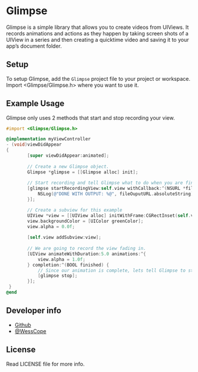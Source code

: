 # Glimpse
Glimpse is a simple library that allows you to create videos from UIViews.  It records animations and actions as they happen by taking screen shots of a UIView in a series and then creating a quicktime video and saving it to your app’s document folder.

## Setup
To setup Glimpse, add the `Glimpse` project file to your project or workspace. Import <Glimpse/Glimpse.h> where you want to use it.

## Example Usage
Glimpse only uses 2 methods that start and stop recording your view.

```objectivec
#import <Glimpse/Glimpse.h>

@implementation myViewController
- (void)viewDidAppear
{
	    [super viewDidAppear:animated];
    
    	// Create a new Glimpse object.
	    Glimpse *glimpse = [[Glimpse alloc] init];
	    
	    // Start recording and tell Glimpse what to do when you are finished
    	[glimpse startRecordingView:self.view withCallback:^(NSURL *fileOuputURL) {
        	NSLog(@"DONE WITH OUTPUT: %@", fileOuputURL.absoluteString);
	    }];

		// Create a subview for this example
    	UIView *view = [[UIView alloc] initWithFrame:CGRectInset(self.view.bounds, 40.0f 40.0f)];
	    view.backgroundColor = [UIColor greenColor];
	    view.alpha = 0.0f;
    	
    	[self.view addSubview:view];
    
    	// We are going to record the view fading in.
	    [UIView animateWithDuration:5.0 animations:^{
    	    view.alpha = 1.0f;
	    } completion:^(BOOL finished) {
	    	// Since our animation is complete, lets tell Glimpse to stop recording.
    	    [glimpse stop];
	    }];
 }
@end
```
## Developer info
* [Github](http://www.github.com/wess)
* [@WessCope](http://www.twitter.com/wesscope)

## License
Read LICENSE file for more info.
